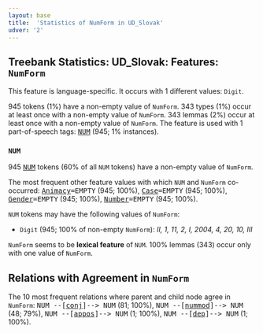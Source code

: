 ```yaml
---
layout: base
title:  'Statistics of NumForm in UD_Slovak'
udver: '2'
---
```


## Treebank Statistics: UD_Slovak: Features: `NumForm`

This feature is language-specific.
It occurs with 1 different values: `Digit`.

945 tokens (1%) have a non-empty value of `NumForm`.
343 types (1%) occur at least once with a non-empty value of `NumForm`.
343 lemmas (2%) occur at least once with a non-empty value of `NumForm`.
The feature is used with 1 part-of-speech tags: <tt><a href="sk-pos-NUM.html">NUM</a></tt> (945; 1% instances).

### `NUM`

945 <tt><a href="sk-pos-NUM.html">NUM</a></tt> tokens (60% of all `NUM` tokens) have a non-empty value of `NumForm`.

The most frequent other feature values with which `NUM` and `NumForm` co-occurred: <tt><a href="sk-feat-Animacy.html">Animacy</a></tt><tt>=EMPTY</tt> (945; 100%), <tt><a href="sk-feat-Case.html">Case</a></tt><tt>=EMPTY</tt> (945; 100%), <tt><a href="sk-feat-Gender.html">Gender</a></tt><tt>=EMPTY</tt> (945; 100%), <tt><a href="sk-feat-Number.html">Number</a></tt><tt>=EMPTY</tt> (945; 100%).

`NUM` tokens may have the following values of `NumForm`:

* `Digit` (945; 100% of non-empty `NumForm`): <em>II, 1, 11, 2, I, 2004, 4, 20, 10, III</em>

`NumForm` seems to be **lexical feature** of `NUM`. 100% lemmas (343) occur only with one value of `NumForm`.

## Relations with Agreement in `NumForm`

The 10 most frequent relations where parent and child node agree in `NumForm`:
<tt>NUM --[<tt><a href="sk-dep-conj.html">conj</a></tt>]--> NUM</tt> (81; 100%),
<tt>NUM --[<tt><a href="sk-dep-nummod.html">nummod</a></tt>]--> NUM</tt> (48; 79%),
<tt>NUM --[<tt><a href="sk-dep-appos.html">appos</a></tt>]--> NUM</tt> (1; 100%),
<tt>NUM --[<tt><a href="sk-dep-dep.html">dep</a></tt>]--> NUM</tt> (1; 100%).

